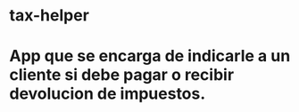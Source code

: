 # tax-helper

# App que se encarga de indicarle a un cliente si debe pagar o recibir devolucion de impuestos.
